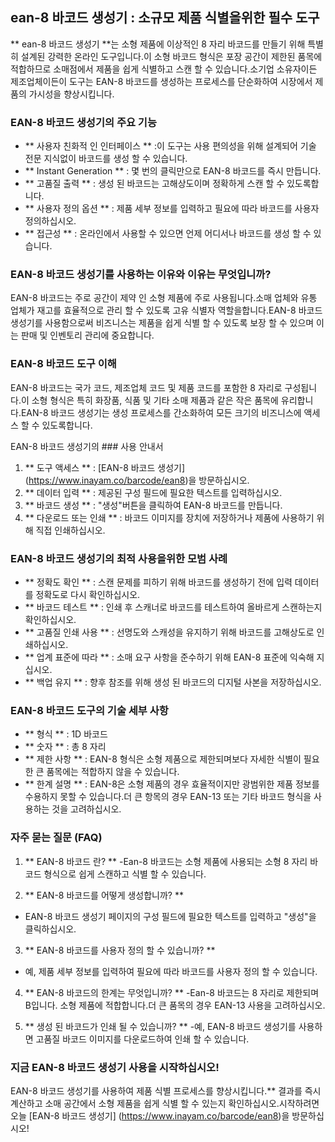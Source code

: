 ## ean-8 바코드 생성기 : 소규모 제품 식별을위한 필수 도구

** ean-8 바코드 생성기 **는 소형 제품에 이상적인 8 자리 바코드를 만들기 위해 특별히 설계된 강력한 온라인 도구입니다.이 소형 바코드 형식은 포장 공간이 제한된 품목에 적합하므로 소매점에서 제품을 쉽게 식별하고 스캔 할 수 있습니다.소기업 소유자이든 제조업체이든이 도구는 EAN-8 바코드를 생성하는 프로세스를 단순화하여 시장에서 제품의 가시성을 향상시킵니다.

### EAN-8 바코드 생성기의 주요 기능

- ** 사용자 친화적 인 인터페이스 ** :이 도구는 사용 편의성을 위해 설계되어 기술 전문 지식없이 바코드를 생성 할 수 있습니다.
- ** Instant Generation ** : 몇 번의 클릭만으로 EAN-8 바코드를 즉시 만듭니다.
- ** 고품질 출력 ** : 생성 된 바코드는 고해상도이며 정확하게 스캔 할 수 있도록합니다.
- ** 사용자 정의 옵션 ** : 제품 세부 정보를 입력하고 필요에 따라 바코드를 사용자 정의하십시오.
- ** 접근성 ** : 온라인에서 사용할 수 있으면 언제 어디서나 바코드를 생성 할 수 있습니다.

### EAN-8 바코드 생성기를 사용하는 이유와 이유는 무엇입니까?

EAN-8 바코드는 주로 공간이 제약 인 소형 제품에 주로 사용됩니다.소매 업체와 유통 업체가 재고를 효율적으로 관리 할 수 ​​있도록 고유 식별자 역할을합니다.EAN-8 바코드 생성기를 사용함으로써 비즈니스는 제품을 쉽게 식별 할 수 있도록 보장 할 수 있으며 이는 판매 및 인벤토리 관리에 중요합니다.

### EAN-8 바코드 도구 이해

EAN-8 바코드는 국가 코드, 제조업체 코드 및 제품 코드를 포함한 8 자리로 구성됩니다.이 소형 형식은 특히 화장품, 식품 및 기타 소매 제품과 같은 작은 품목에 유리합니다.EAN-8 바코드 생성기는 생성 프로세스를 간소화하여 모든 크기의 비즈니스에 액세스 할 수 있도록합니다.

EAN-8 바코드 생성기의 ### 사용 안내서

1. ** 도구 액세스 ** : [EAN-8 바코드 생성기] (https://www.inayam.co/barcode/ean8)을 방문하십시오.
2. ** 데이터 입력 ** : 제공된 구성 필드에 필요한 텍스트를 입력하십시오.
3. ** 바코드 생성 ** : "생성"버튼을 클릭하여 EAN-8 바코드를 만듭니다.
4. ** 다운로드 또는 인쇄 ** : 바코드 이미지를 장치에 저장하거나 제품에 사용하기 위해 직접 인쇄하십시오.

### EAN-8 바코드 생성기의 최적 사용을위한 모범 사례

- ** 정확도 확인 ** : 스캔 문제를 피하기 위해 바코드를 생성하기 전에 입력 데이터를 정확도로 다시 확인하십시오.
- ** 바코드 테스트 ** : 인쇄 후 스캐너로 바코드를 테스트하여 올바르게 스캔하는지 확인하십시오.
- ** 고품질 인쇄 사용 ** : 선명도와 스캐성을 유지하기 위해 바코드를 고해상도로 인쇄하십시오.
- ** 업계 표준에 따라 ** : 소매 요구 사항을 준수하기 위해 EAN-8 표준에 익숙해 지십시오.
- ** 백업 유지 ** : 향후 참조를 위해 생성 된 바코드의 디지털 사본을 저장하십시오.

### EAN-8 바코드 도구의 기술 세부 사항

- ** 형식 ** : 1D 바코드
- ** 숫자 ** : 총 8 자리
- ** 제한 사항 ** : EAN-8 형식은 소형 제품으로 제한되며보다 자세한 식별이 필요한 큰 품목에는 적합하지 않을 수 있습니다.
- ** 한계 설명 ** : EAN-8은 소형 제품의 경우 효율적이지만 광범위한 제품 정보를 수용하지 못할 수 있습니다.더 큰 항목의 경우 EAN-13 또는 기타 바코드 형식을 사용하는 것을 고려하십시오.

### 자주 묻는 질문 (FAQ)

1. ** EAN-8 바코드 란? **
-Ean-8 바코드는 소형 제품에 사용되는 소형 8 자리 바코드 형식으로 쉽게 스캔하고 식별 할 수 있습니다.

2. ** EAN-8 바코드를 어떻게 생성합니까? **
- EAN-8 바코드 생성기 페이지의 구성 필드에 필요한 텍스트를 입력하고 "생성"을 클릭하십시오.

3. ** EAN-8 바코드를 사용자 정의 할 수 있습니까? **
- 예, 제품 세부 정보를 입력하여 필요에 따라 바코드를 사용자 정의 할 수 있습니다.

4. ** EAN-8 바코드의 한계는 무엇입니까? **
-Ean-8 바코드는 8 자리로 제한되며 B입니다. 소형 제품에 적합합니다.더 큰 품목의 경우 EAN-13 사용을 고려하십시오.

5. ** 생성 된 바코드가 인쇄 될 수 있습니까? **
-예, EAN-8 바코드 생성기를 사용하면 고품질 바코드 이미지를 다운로드하여 인쇄 할 수 있습니다.

### 지금 EAN-8 바코드 생성기 사용을 시작하십시오!

EAN-8 바코드 생성기를 사용하여 제품 식별 프로세스를 향상시킵니다.** 결과를 즉시 계산하고 소매 공간에서 소형 제품을 쉽게 식별 할 수 있는지 확인하십시오.시작하려면 오늘 [EAN-8 바코드 생성기] (https://www.inayam.co/barcode/ean8)을 방문하십시오!